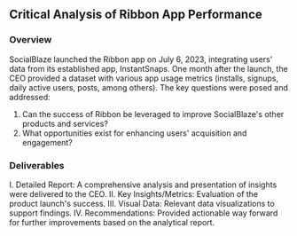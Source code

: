 <h2> Critical Analysis of Ribbon App Performance </h2>
 
<h3>Overview </h3>
SocialBlaze launched the Ribbon app on July 6, 2023, integrating users' data from its established app, InstantSnaps. One month after the launch, the CEO provided a dataset with various app usage metrics (installs, signups, daily active users, posts, among others). The key questions were posed and addressed:

1. Can the success of Ribbon be leveraged to improve SocialBlaze's other products and services?
2. What opportunities exist for enhancing users' acquisition and engagement?

<h3>Deliverables</h3>
I. Detailed Report: A comprehensive analysis and presentation of insights were delivered to the CEO.
II. Key Insights/Metrics: Evaluation of the product launch's success.
III. Visual Data: Relevant data visualizations to support findings.
IV. Recommendations: Provided actionable way forward for further improvements based on the analytical report.